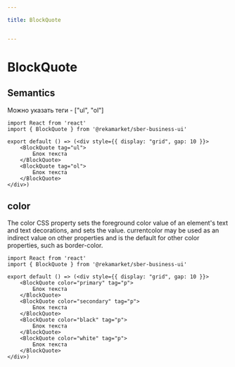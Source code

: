 ```yaml
---

title: BlockQuote


---
```


# BlockQuote

## Semantics
Можно указать теги - ["ul", "ol"]

```tsx
import React from 'react'
import { BlockQuote } from '@rekamarket/sber-business-ui'

export default () => (<div style={{ display: "grid", gap: 10 }}>
	<BlockQuote tag="ul">
		Блок текста
	</BlockQuote>
	<BlockQuote tag="ol">
		Блок текста
	</BlockQuote>
</div>)
```

## color
The color CSS property sets the foreground color value of an element's text and text decorations, and sets the <currentcolor> value. currentcolor may be used as an indirect value on other properties and is the default for other color properties, such as border-color.

```tsx
import React from 'react'
import { BlockQuote } from '@rekamarket/sber-business-ui'

export default () => (<div style={{ display: "grid", gap: 10 }}>
	<BlockQuote color="primary" tag="p">
		Блок текста
	</BlockQuote>
	<BlockQuote color="secondary" tag="p">
		Блок текста
	</BlockQuote>
	<BlockQuote color="black" tag="p">
		Блок текста
	</BlockQuote>
	<BlockQuote color="white" tag="p">
		Блок текста
	</BlockQuote>
</div>)
```
